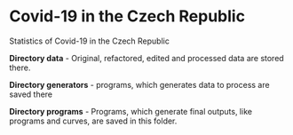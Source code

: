 # Covid-19 in the Czech Republic
Statistics of Covid-19 in the Czech Republic

**Directory data** - Original, refactored, edited and processed data are stored there.

**Directory generators** - programs, which generates data to process are saved there

**Directory programs** - Programs, which generate final outputs, like programs and curves, are saved in this folder.